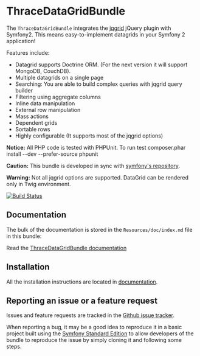 ThraceDataGridBundle
=====================

The `ThraceDataGridBundle` integrates the [jqgrid](https://github.com/tonytomov/jqGrid)
jQuery plugin with Symfony2. This means easy-to-implement datagrids in your Symfony 2 application!

Features include:

- Datagrid supports Doctrine ORM. (For the next version it will support MongoDB, CouchDB).
- Multiple datagrids on a single page
- Searching: You are able to build complex queries with jqgrid query builder
- Filtering using aggregate columns
- Inline data manipulation
- External row manipulation
- Mass actions
- Dependent grids
- Sortable rows
- Highly configurable (It supports most of the jqgrid options)

**Notice:** All PHP code is tested with PHPUnit. To run test 
composer.phar install --dev --prefer-source 
phpunit

**Caution:** This bundle is developed in sync with [symfony's repository](https://github.com/symfony/symfony). 

**Warning:** Not all jqgrid options are supported. DataGrid can be rendered only in Twig environment.

[![Build Status](https://travis-ci.org/thrace-project/datagrid-bundle.png?branch=master)](https://travis-ci.org/thrace-project/datagrid-bundle)


Documentation
-------------

The bulk of the documentation is stored in the `Resources/doc/index.md`
file in this bundle:

Read the [ThraceDataGridBundle documentation](https://github.com/thrace-project/datagrid-bundle/blob/master/Resources/doc/index.md)

Installation
------------

All the installation instructions are located in [documentation](https://github.com/thrace-project/datagrid-bundle/blob/master/Resources/doc/index.md).

Reporting an issue or a feature request
---------------------------------------

Issues and feature requests are tracked in the [Github issue tracker](https://github.com/thrace-project/datagrid-bundle/issues).

When reporting a bug, it may be a good idea to reproduce it in a basic project
built using the [Symfony Standard Edition](https://github.com/symfony/symfony-standard)
to allow developers of the bundle to reproduce the issue by simply cloning it
and following some steps.


